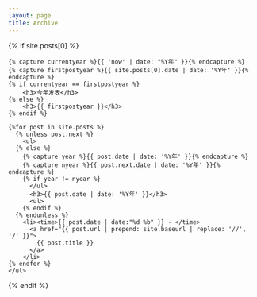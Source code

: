 ```yaml
---
layout: page
title: Archive
---
```


<section>
  {% if site.posts[0] %}

    {% capture currentyear %}{{ 'now' | date: "%Y年" }}{% endcapture %}
    {% capture firstpostyear %}{{ site.posts[0].date | date: '%Y年' }}{% endcapture %}
    {% if currentyear == firstpostyear %}
        <h3>今年发表</h3>
    {% else %}  
        <h3>{{ firstpostyear }}</h3>
    {% endif %}

    {%for post in site.posts %}
      {% unless post.next %}
        <ul>
      {% else %}
        {% capture year %}{{ post.date | date: '%Y年' }}{% endcapture %}
        {% capture nyear %}{{ post.next.date | date: '%Y年' }}{% endcapture %}
        {% if year != nyear %}
          </ul>
          <h3>{{ post.date | date: '%Y年' }}</h3>
          <ul>
        {% endif %}
      {% endunless %}
        <li><time>{{ post.date | date:"%d %b" }} - </time>
          <a href="{{ post.url | prepend: site.baseurl | replace: '//', '/' }}">
            {{ post.title }}
          </a>
        </li>
    {% endfor %}
    </ul>

  {% endif %}
</section>